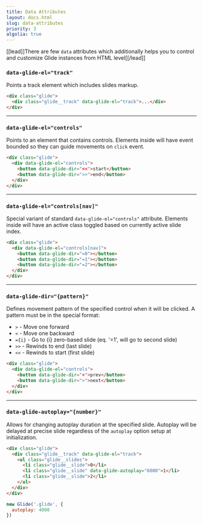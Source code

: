 ```yaml
---
title: Data Attributes
layout: docs.html
slug: data-attributes
priority: 3
algolia: true
---
```


[[lead]]There are few `data` attributes which additionally helps you to control and customize Glide instances from HTML level[[/lead]]

### `data-glide-el="track"`

Points a track element which includes slides markup.

```html
<div class="glide">
  <div class="glide__track" data-glide-el="track">...</div>
</div>
```

---

### `data-glide-el="controls"`

Points to an element that contains controls. Elements inside will have event bounded so they can guide movements on `click` event.

```html
<div class="glide">
  <div data-glide-el="controls">
    <button data-glide-dir="<<">start</button>
    <button data-glide-dir=">>">end</button>
  </div>
</div>
```

---

### `data-glide-el="controls[nav]"`

Special variant of standard `data-glide-el="controls"` attribute. Elements inside will have an active class toggled based on currently active slide index.

```html
<div class="glide">
  <div data-glide-el="controls[nav]">
    <button data-glide-dir="=0"></button>
    <button data-glide-dir="=1"></button>
    <button data-glide-dir="=2"></button>
  </div>
</div>
```

---

### `data-glide-dir="{pattern}"`

Defines movement pattern of the specified control when it will be clicked. A pattern must be in the special format:
- `>` - Move one forward
- `<` - Move one backward
- `={i}` - Go to {i} zero-based slide (eq. '=1', will go to second slide)
- `>>` - Rewinds to end (last slide)
- `<<` - Rewinds to start (first slide)

```html
<div class="glide">
  <div data-glide-el="controls">
    <button data-glide-dir="<">prev</button>
    <button data-glide-dir=">">next</button>
  </div>
</div>
```

---

### `data-glide-autoplay="{number}"`

Allows for changing autoplay duration at the specified slide. Autoplay will be delayed at precise slide regardless of the `autoplay` option setup at initialization.

```html
<div class="glide">
  <div class="glide__track" data-glide-el="track">
    <ul class="glide__slides">
      <li class="glide__slide">0</li>
      <li class="glide__slide" data-glide-autoplay="6000">1</li>
      <li class="glide__slide">2</li>
    </ul>
  </div>
</div>
```

```js
new Glide('.glide', {
  autoplay: 4000
})
```
